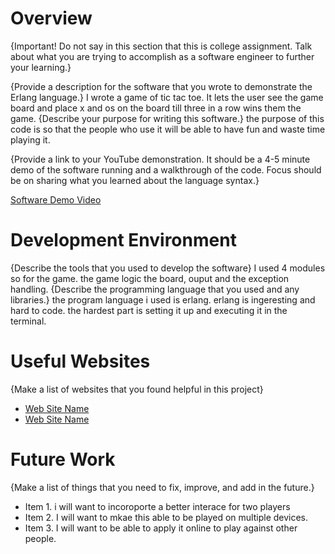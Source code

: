 # Overview

{Important!  Do not say in this section that this is college assignment.  Talk about what you are trying to accomplish as a software engineer to further your learning.}

{Provide a description for the software that you wrote to demonstrate the Erlang language.}
I wrote a game of tic tac toe. It lets the user see the game board and place x and os on the board till three in a row wins them the game.
{Describe your purpose for writing this software.}
the purpose of this code is so that the people who use it will be able to have fun and waste time playing it.

{Provide a link to your YouTube demonstration.  It should be a 4-5 minute demo of the software running and a walkthrough of the code.  Focus should be on sharing what you learned about the language syntax.}

[Software Demo Video](http://youtube.link.goes.here)

# Development Environment

{Describe the tools that you used to develop the software}
I used 4 modules so for the game. the game logic the board, ouput and the exception handling.
{Describe the programming language that you used and any libraries.}
the program language i used is erlang. erlang is ingeresting and hard to code. the hardest part is setting it up and executing it in the terminal.
# Useful Websites

{Make a list of websites that you found helpful in this project}
* [Web Site Name](https://erlang.org/documentation/doc-5.3/doc/getting_started/getting_started.html)
* [Web Site Name](https://erlang.org/)

# Future Work

{Make a list of things that you need to fix, improve, and add in the future.}
* Item 1. i will want to incoroporte a better interace for two players
* Item 2. I will want to mkae this able to be played on multiple devices.
* Item 3. I will want to be able to apply it online to play against other people.